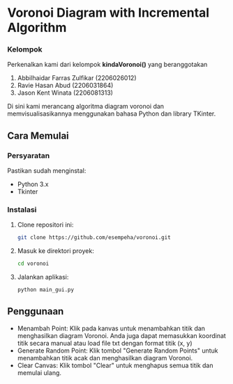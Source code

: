 # Voronoi Diagram with Incremental Algorithm

### Kelompok

Perkenalkan kami dari kelompok **kindaVoronoi()** yang beranggotakan
1. Abbilhaidar Farras Zulfikar (2206026012)
2. Ravie Hasan Abud (2206031864)
3. Jason Kent Winata (2206081313)

Di sini kami merancang algoritma diagram voronoi dan memvisualisasikannya menggunakan bahasa Python dan library TKinter. 

## Cara Memulai

### Persyaratan
Pastikan sudah menginstal:
- Python 3.x
- Tkinter

### Instalasi
1. Clone repositori ini:
   ```bash
   git clone https://github.com/esempeha/voronoi.git
   ```

2. Masuk ke direktori proyek:
   ```bash
   cd voronoi
   ```

3. Jalankan aplikasi:
   ```bash
   python main_gui.py
   ```

## Penggunaan

- Menambah Point: Klik pada kanvas untuk menambahkan titik dan menghasilkan diagram Voronoi. Anda juga dapat memasukkan koordinat titik secara manual atau load file txt dengan format titik (x, y)
- Generate Random Point: Klik tombol "Generate Random Points" untuk menambahkan titik acak dan menghasilkan diagram Voronoi.
- Clear Canvas: Klik tombol "Clear" untuk menghapus semua titik dan memulai ulang.